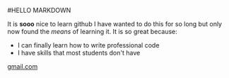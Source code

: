 #HELLO MARKDOWN

It is **sooo** nice to learn github
I have wanted to do this for so long but only now found the *means* of learning it.
It is so great because:

* I can finally learn how to write professional code
* I have skills that most students don't have

[gmail.com](https://mail.google.com/mail/u/0/)
